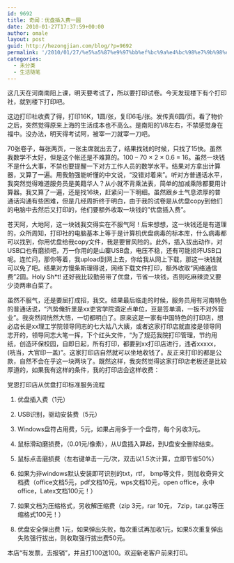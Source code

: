```yaml
---
id: 9692
title: 奇闻：优盘插入费一圆
date: 2010-01-27T17:37:59+00:00
author: omale
layout: post
guid: http://hezongjian.com/blog/?p=9692
permalink: '/2010/01/27/%e5%a5%87%e9%97%bb%ef%bc%9a%e4%bc%98%e7%9b%98%e6%8f%92%e5%85%a5%e8%b4%b9%e4%b8%80%e5%9c%86/'
categories:
  - 未分类
  - 生活随笔
---
```

这几天在河南南阳上课，明天要考试了，所以要打印试卷。今天发现楼下有个打印社，就到楼下打印吧。

这边打印社收费了得，打印16K，1圆/张，复印6毛/张。发传真6圆/页。看了物价之后，突然觉得原来上海的生活成本也不高么。是南阳的1/8左右，不禁感觉身在福中。没办法，明天得考试阿，被宰一刀就宰一刀吧。

70张卷子，每张两页，一张主席就出去了，结果找钱的时候，只找了15快。虽然我数学不太好，但是这个帐还是不难算的。100 &#8211; 70 &times; 2 &times; 0.6 = 16。虽然一块钱不是什么大事，不禁也要提醒一下对方工作人员的数学水平。结果对方拿出计算器，又算了一遍。用我勉强能听懂的中文说，&ldquo;没错对着来&rdquo;。听对方普通话水平，我突然觉得难道服务员是美籍华人？从小就不背乘法表，简单的加减乘除都要用计算器。我又算了一遍，还是找16块，赶紧问一下明细。虽然跟乡土气息浓厚的普通话沟通有些困难，但是几经周折终于明白，由于我的试卷是从优盘copy到他们的电脑中去然后又打印的，他们要额外收取一块钱的&#8221;优盘插入费&#8221;。

苍天阿，大地阿，这一块钱我交得实在不服气阿！后来想想，这一块钱还是有道理的，众所周知，打印社的电脑基本上等于是计算机优盘病毒的标本库，什么病毒都可以找到，你用优盘给我copy文件，我是要冒风险的。此外，插入拔出动作，对USB口也有磨损吧，万一你用的是山寨USB盘，电压不稳，还有可能损坏USB口呢。连忙问，那你等着，我upload到网上去，你给我从网上下载，那这一块钱就可以免了吧。结果对方慢条斯理得说，网络下载文件打印，额外收取&ldquo;网络通信费&rdquo;2圆。Holy Sh*t! 还好我比较勤劳带了优盘，节省一块钱，否则吃麻辣烫又要少烫两串白菜了。

虽然不服气，还是要屈打成招，我交。结果最后临走的时候，服务员用有河南特色的普通话说，&ldquo;汽势俺折里是xx吏宮学院滴定点单位，豆是签单滴，一扳不对外营业&rdquo;。我突然间恍然大悟，一切都明白了。原来这是一家有中国特色的打印店，想必店长是xx理工学院领导同志的七大姑八大姨，或者这家打印店就直接是领导同志开的，领导同志大笔一挥，下个红头文件，&ldquo;为了规范我院打印管理，节约用纸，创造环保校园，自即日起，所有打印，都要到xx打印店进行，违者xxxxx，(咣当，大官印一盖)&rdquo;。这家打印店自然就可以坐地收钱了。反正来打印的都是公款，自然不会在乎这一块两块了。既然这样，我突然觉得这家打印店老板还是比较厚道的，如果我有这样的条件，我的打印店会这样收费：

党恩打印店从优盘打印标准服务流程

1. 优盘插入费（1元）

2. USB识别，驱动安装费（5元）

3. Windows盘符占用费，5元，如果占用多于一个盘符，每个另收3元。

4. 鼠标滑动磨损费，（0.01元/像素），从U盘插入算起，到U盘安全删除结束。

5. 鼠标点击磨损费（左右键单击一元/次，双击以1.5次计算，立即节省50%）

6. 如果为非windows默认安装即可识别的txt，rtf， bmp等文件，则加收奇异文档费（office文档5元，pdf文档10元，wps文档10元，open office，永中office，Latex文档100元！）

7. 如果文档为压缩格式，另收解压缩费（zip 3元，rar 10元， 7zip，tar.gz等压缩格式100元！）

8. 优盘安全弹出费 1元，如果弹出失败，每次重试再加收1元，如果5次重复弹出失败强行拔出，则收取强行拔出费50元。

本店&ldquo;有发票，去报销&rdquo;，并且打100送100。欢迎新老客户前来打印。

&nbsp;